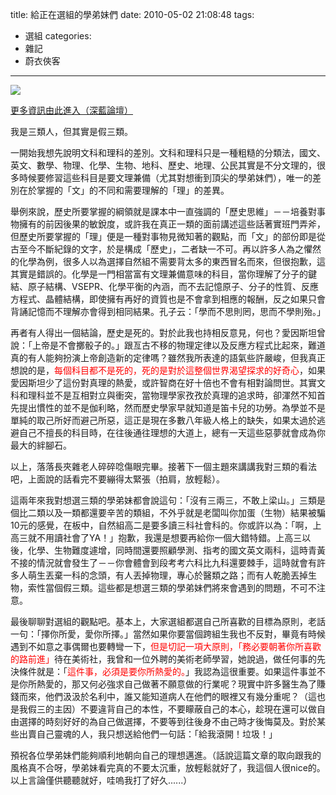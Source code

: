 title: 給正在選組的學弟妹們
date: 2010-05-02 21:08:48
tags:
- 選組
categories:
- 雜記
- 蔚衣俠客
---

![](/blog/img/20100502-210848-1.jpg)

[更多資訊由此進入（深藍論壇）](http://www.student.tw/forum174/thread219153-4.html)

我是三類人，但其實是假三類。

<!-- more -->

一開始我想先說明文科和理科的差別。文科和理科只是一種粗糙的分類法，國文、英文、數學、物理、化學、生物、地科、歷史、地理、公民其實是不分文理的，很多時候要修習這些科目是要文理兼備（尤其對想衝到頂尖的學弟妹們），唯一的差別在於掌握的「文」的不同和需要理解的「理」的差異。

舉例來說，歷史所要掌握的綱領就是課本中一直強調的「歷史思維」－－培養對事物擁有的前因後果的敏銳度，或許我在真正一類的面前講述這些話著實班門弄斧，但歷史所要掌握的「理」便是一種對事物見微知著的觀點，而「文」的部份即是從古至今不斷紀錄的文字，於是構成「歷史」，二者缺一不可。再以許多人為之懼然的化學為例，很多人以為選擇自然組不需要背太多的東西冒名而來，但很抱歉，這其實是錯誤的。化學是一門相當富有文理兼備意味的科目，當你理解了分子的鍵結、原子結構、VSEPR、化學平衡的內涵，而不去記憶原子、分子的性質、反應方程式、晶體結構，即使擁有再好的資質也是不會拿到相應的報酬，反之如果只會背誦記憶而不理解亦會得到相同結果。孔子云：「學而不思則罔，思而不學則殆。」

再者有人得出一個結論，歷史是死的。對於此我也持相反意見，何也？愛因斯坦曾說：「上帝是不會擲骰子的。」跟亙古不移的物理定律以及反應方程式比起來，難道真的有人能夠扮演上帝創造新的定律嗎？雖然我所表達的語氣些許嚴峻，但我真正想說的是，<span style="color: red;">每個科目都不是死的，死的是對於這整個世界渴望探求的好奇心</span>，如果愛因斯坦少了這份對真理的熱愛，或許智商在好十倍也不會有相對論問世。其實文科和理科並不是互相對立與衝突，當物理學家孜孜於真理的追求時，卻渾然不知首先提出慣性的並不是伽利略，然而歷史學家早就知道是笛卡兒的功勞。為學並不是單純的取己所好而避己所惡，這正是現在多數八年級人格上的缺失，如果太過於逃避自己不擅長的科目時，在往後通往理想的大道上，總有一天這些惡夢就會成為你最大的絆腳石。

以上，落落長夾雜老人碎碎唸傷眼完畢。接著下一個主題來講講我對三類的看法吧，上面說的話看完不要繃得太緊張（拍肩，放輕鬆）。

這兩年來我對想選三類的學弟妹都會說這句：「沒有三兩三，不敢上梁山。」三類是個比二類以及一類都還要辛苦的類組，不外乎就是老闆叫你加蛋（生物）結果被騙10元的感覺，在板中，自然組高二是要多讀三科社會科的。你或許以為：「啊，上高三就不用讀社會了YA！」抱歉，我還是想要再給你一個大錯特錯。上高三以後，化學、生物難度遽增，同時間還要照顧學測、指考的國文英文兩科，這時青黃不接的情況就會發生了－－你會體會到段考考六科比九科還要棘手，這時就會有許多人萌生丟棄一科的念頭，有人丟掉物理，專心於醫類之路；而有人乾脆丟掉生物，索性當個假三類。這些都是想選三類的學弟妹們將來會遇到的問題，不可不注意。

最後聊聊對選組的觀點吧。基本上，大家選組都選自己所喜歡的目標為原則，老話一句：「擇你所愛，愛你所擇。」當然如果你要當個跨組生我也不反對，畢竟有時候遇到不如意之事偶爾也要轉彎一下，<span style="color: red;">但是切記一項大原則，「務必要朝著你所喜歡的路前進」</span>待在美術社，我曾和一位外聘的美術老師學習，她說過，做任何事的先決條件就是：「<span style="color: red;">這件事，必須是要你所熱愛的。</span>」我認為這很重要。如果這件事並不是你所熱愛的，那又何必強求自己做著不願意做的行業呢？現實中許多醫生為了賺錢而來，他們汲汲於名利中，誰又能知道病人在他們的眼裡又有幾分重呢？（這也是我假三的主因）不要違背自己的本性，不要矇蔽自己的本心，趁現在還可以做自由選擇的時刻好好的為自己做選擇，不要等到往後身不由己時才後悔莫及。對於某些出賣自己靈魂的人，我只想送給他們一句話：「給我滾開！垃圾！」

預祝各位學弟妹們能夠順利地朝向自己的理想邁進。（話說這篇文章的取向跟我的風格真不合呀，學弟妹看完真的不要太沉重，放輕鬆就好了，我這個人很nice的。以上言論僅供聽聽就好，哇嗚我打了好久......）